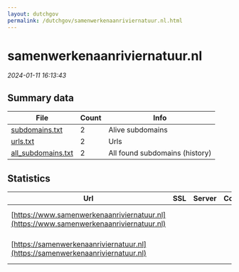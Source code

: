 ```yaml
---
layout: dutchgov
permalink: /dutchgov/samenwerkenaanriviernatuur.nl.html
---
```



# samenwerkenaanriviernatuur.nl
*2024-01-11 16:13:43*
## Summary data


| File       | Count | Info |
|------------|-------|------|
|[subdomains.txt](/data/samenwerkenaanriviernatuur.nl/subdomains.txt)|2|Alive subdomains|
|[urls.txt](/data/samenwerkenaanriviernatuur.nl/urls.txt)|2|Urls|
|[all_subdomains.txt](/data/samenwerkenaanriviernatuur.nl/all_subdomains.txt)|2|All found subdomains (history)|


## Statistics


| Url | SSL | Server | Cookie | HSTS | CSP | XFO | XXP | RP | Tech |Title |
|------------|-------|------|------|------|------|------|------|------|------|------|
|[https://www.samenwerkenaanriviernatuur.nl](https://www.samenwerkenaanriviernatuur.nl)| || |:white_check_mark: | | :white_check_mark: | :white_check_mark: | :white_check_mark: |HSTS Microsoft ASP.NET|Object moved|
|[https://samenwerkenaanriviernatuur.nl](https://samenwerkenaanriviernatuur.nl)| || |:white_check_mark: | | :white_check_mark: | :white_check_mark: | :white_check_mark: |HSTS Microsoft ASP.NET|Object moved|